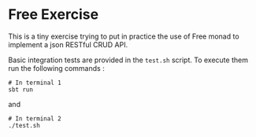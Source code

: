 # Free Exercise

This is a tiny exercise trying to put in practice the use of Free monad to
implement a json RESTful CRUD API.

Basic integration tests are provided in the `test.sh` script. To execute them run the
following commands :
```
# In terminal 1
sbt run
```
and
```
# In terminal 2
./test.sh
```

